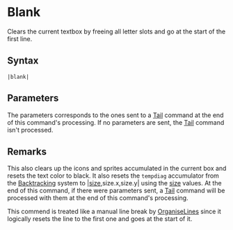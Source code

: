 # Blank

Clears the current textbox by freeing all letter slots and go at the start of the first line.

## Syntax

````
|blank|
````

## Parameters

The parameters corresponds to the ones sent to a [Tail](Tail.md) command at the end of this command's processing. If no parameters are sent, the [Tail](Tail.md) command isn't processed.

## Remarks

This also clears up the icons and sprites accumulated in the current box and resets the text color to black. It also resets the `tempdiag` accumulator from the [Backtracking](../../Related%20Systems/Backtracking.md) system to |[size](size.md),size.x,size.y| using the [size](size.md) values. At the end of this command, if there were parameters sent, a [Tail](Tail.md) command will be processed with them at the end of this command's processing.

This commend is treated like a manual line break by [OrganiseLines](../../Related%20Systems/Automatic%20Line%20Breaks/OrganiseLines.md) since it logically resets the line to the first one and goes at the start of it.
